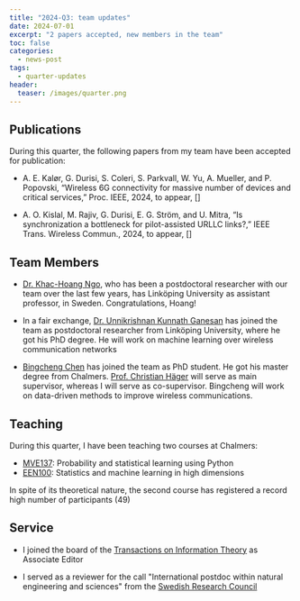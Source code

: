 ```yaml
---
title: "2024-Q3: team updates"
date: 2024-07-01
excerpt: "2 papers accepted, new members in the team"
toc: false 
categories:
  - news-post 
tags:
  - quarter-updates
header:
  teaser: /images/quarter.png
---
```


## Publications

During this quarter, the following papers from my team have been accepted for publication:

- A. E. Kalør, G. Durisi, S. Coleri, S. Parkvall, W. Yu, A. Mueller, and P. Popovski, “Wireless 6G connectivity for massive number of devices and critical services,” Proc. IEEE, 2024, to appear, [<a href="http://arxiv.org/abs/2401.01127v2"><i class="fas fa-book"></i></a>]

- A. O. Kislal, M. Rajiv, G. Durisi, E. G. Ström, and U. Mitra, “Is synchronization a bottleneck for pilot-assisted URLLC links?,” IEEE Trans. Wireless Commun., 2024, to appear, [<a href="http://arxiv.org/abs/2401.09089"><i class="fas fa-book"></i></a>]

## Team Members

- [Dr. Khac-Hoang Ngo](https://khachoang1412.github.io), who has been a postdoctoral researcher with our team over the last few
years, has Linköping
University as assistant professor, in Sweden. Congratulations, Hoang!

- In a fair exchange, [Dr. Unnikrishnan Kunnath Ganesan](https://www.chalmers.se/en/persons/kunnathg/) has joined the team as postdoctoral
researcher from Linköping University, where he got his PhD degree. He will work on machine
learning over wireless communication networks

- [Bingcheng Chen](https://www.chalmers.se/en/persons/chenbin/) has joined the team as
PhD student. He got his master degree from Chalmers. [Prof. Christian Häger](https://chaeger.github.io) will serve
as main supervisor, whereas I will serve as co-supervisor.
Bingcheng will work on data-driven methods to improve wireless communications.

## Teaching

During this quarter, I have been teaching two courses at Chalmers:

- [MVE137](https://chalmers.instructure.com/courses/30791/assignments/syllabus): Probability and statistical learning using Python
- [EEN100](https://chalmers.instructure.com/courses/30858/assignments/syllabus): Statistics and machine learning in high dimensions

In spite of its theoretical nature, the second course has registered a record high number of participants (49)

## Service

- I joined the board of the [Transactions on Information Theory](https://www.itsoc.org/it-trans) as Associate Editor

- I served as a reviewer for the call "International postdoc within natural engineering
and sciences" from the [Swedish Research Council](https://www.vr.se/english.html)

